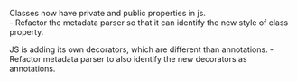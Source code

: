 Classes now have private and public properties in js.  
    - Refactor the metadata parser so that it can identify the new style of class property.

JS is adding its own decorators, which are different than annotations.
    - Refactor metadata parser to also identify the new decorators as annotations.